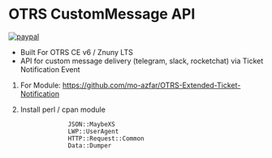 # OTRS CustomMessage API

[![paypal](https://www.paypalobjects.com/en_US/i/btn/btn_donateCC_LG.gif)](https://paypal.me/MohdAzfar?locale.x=en_US)   
  
- Built For OTRS CE v6 / Znuny LTS
- API for custom message delivery (telegram, slack, rocketchat) via Ticket Notification Event  

1. For Module: https://github.com/mo-azfar/OTRS-Extended-Ticket-Notification    
  
2. Install perl / cpan module

                    JSON::MaybeXS  
                    LWP::UserAgent  
                    HTTP::Request::Common  
                    Data::Dumper
                    

  
